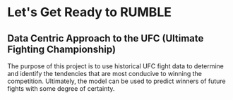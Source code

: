 # Let's Get Ready to RUMBLE
## Data Centric Approach to the UFC (Ultimate Fighting Championship)

The purpose of this project is to use historical UFC fight data to determine and identify the tendencies that are most conducive to winning the competition.  Ultimately, the model can be used to predict winners of future fights with some degree of certainty.

